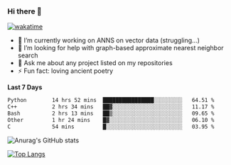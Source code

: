 ### Hi there 👋

[![wakatime](https://wakatime.com/badge/user/8906da98-c623-4aff-ac00-99cb42e09b38.svg)](https://wakatime.com/@8906da98-c623-4aff-ac00-99cb42e09b38)

- 🔭 I’m currently working on ANNS on vector data (struggling...)
- 🤔 I’m looking for help with graph-based approximate nearest neighbor search
- 💬 Ask me about any project listed on my repositories
- ⚡ Fun fact: loving ancient poetry


**Last 7 Days**
<!--START_SECTION:waka-->

```txt
Python        14 hrs 52 mins  ████████████████░░░░░░░░░   64.51 %
C++           2 hrs 34 mins   ██▓░░░░░░░░░░░░░░░░░░░░░░   11.17 %
Bash          2 hrs 13 mins   ██▒░░░░░░░░░░░░░░░░░░░░░░   09.65 %
Other         1 hr 24 mins    █▓░░░░░░░░░░░░░░░░░░░░░░░   06.10 %
C             54 mins         █░░░░░░░░░░░░░░░░░░░░░░░░   03.95 %
```

<!--END_SECTION:waka-->

![Anurag's GitHub stats](https://github-readme-stats.vercel.app/api?username=matchyc&count_private=true&show_icons=true&theme=vue)

[![Top Langs](https://github-readme-stats.vercel.app/api/top-langs/?username=matchyc&langs_count=4&&hide=perl,raku,html,javascript,shell,roff,prolog)](https://github.com/anuraghazra/github-readme-stats)
